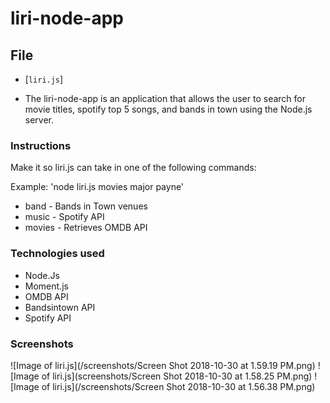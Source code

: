 # liri-node-app

## File

* [`liri.js`]

* The liri-node-app is an application that allows the user to search for movie titles, spotify top 5 songs, and bands in town using the Node.js server. 

### Instructions

Make it so liri.js can take in one of the following commands:

Example: 'node liri.js movies major payne'

* band -  Bands in Town venues
* music - Spotify API
* movies - Retrieves OMDB API

### Technologies used

* Node.Js
* Moment.js
* OMDB API
* Bandsintown API
* Spotify API

### Screenshots
![Image of liri.js](/screenshots/Screen Shot 2018-10-30 at 1.59.19 PM.png)
![Image of liri.js](screenshots/Screen Shot 2018-10-30 at 1.58.25 PM.png)
![Image of liri.js](/screenshots/Screen Shot 2018-10-30 at 1.56.38 PM.png)
